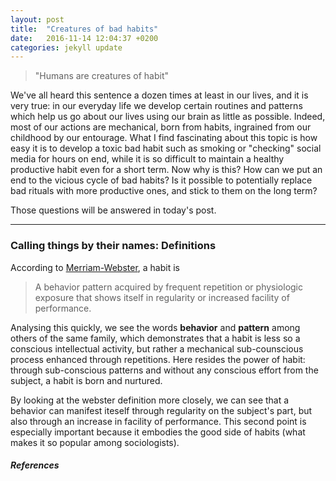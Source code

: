 ```yaml
---
layout: post
title:  "Creatures of bad habits"
date:   2016-11-14 12:04:37 +0200
categories: jekyll update
---
```

> "Humans are creatures of habit"

We've all heard this sentence a dozen times at least in our lives, and it is very true: in our everyday life we develop certain routines and patterns which help us go about our lives using our brain as little as possible. Indeed, most of our actions are mechanical, born from habits, ingrained from our childhood by our entourage.
What I find fascinating about this topic is how easy it is to develop a toxic bad habit such as smoking or "checking" social media for hours on end, while it is so difficult to maintain a healthy productive habit even for a short term. Now why is this? How can we put an end to the vicious cycle of bad habits? Is it possible to potentially replace bad rituals with more productive ones, and stick to them on the long term?

Those questions will be answered in today's post.

-------------------------------------------------
### Calling things by their names: Definitions

According to [Merriam-Webster][1], a habit is

> A behavior pattern acquired by frequent repetition or physiologic exposure that shows itself in regularity or increased facility of performance.

Analysing this quickly, we see the words **behavior** and **pattern** among others of the same family, which demonstrates that a habit is less so a conscious intellectual activity, but rather a mechanical sub-counscious process enhanced through repetitions.
Here resides the power of habit: through sub-conscious patterns and without any conscious effort from the subject, a habit is born and nurtured.

By looking at the webster definition more closely, we can see that a behavior can manifest iteself through regularity on the subject's part, but also through an increase in facility of performance. This second point is especially important because it embodies the good side of habits (what makes it so popular among sociologists).   

#### _References_

[1]: www.merriam-webster.com/dictionary/habit

